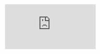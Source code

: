 ![badge](https://img.shields.io/endpoint?url=https://gist.githubusercontent.com/<user>/b6721ff1778c73fd9cd2da610fb355a6/raw/code-coverage.json)